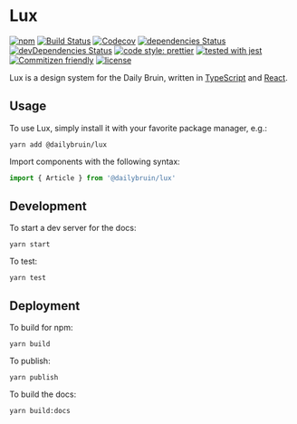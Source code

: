 # Lux

[![npm](https://img.shields.io/npm/v/@dailybruin/lux.svg)](https://www.npmjs.com/package/@dailybruin/lux)
[![Build Status](https://travis-ci.com/dailybruin/lux.svg?branch=master)](https://travis-ci.com/dailybruin/lux)
[![Codecov](https://img.shields.io/codecov/c/github/dailybruin/lux.svg)](https://codecov.io/gh/dailybruin/lux)
[![dependencies Status](https://david-dm.org/dailybruin/lux/status.svg)](https://david-dm.org/dailybruin/lux)
[![devDependencies Status](https://david-dm.org/dailybruin/lux/dev-status.svg)](https://david-dm.org/dailybruin/lux?type=dev)
[![code style: prettier](https://img.shields.io/badge/code_style-prettier-ff69b4.svg?style=flat)](https://github.com/prettier/prettier)
[![tested with jest](https://img.shields.io/badge/tested_with-jest-99424f.svg?style=flat)](https://github.com/facebook/jest)
[![Commitizen friendly](https://img.shields.io/badge/commitizen-friendly-brightgreen.svg)](http://commitizen.github.io/cz-cli/)
[![license](https://img.shields.io/github/license/daily-bruin/sources.svg)](/LICENSE)

Lux is a design system for the Daily Bruin, written in [TypeScript](https://www.typescriptlang.org) and [React](https://reactjs.org).

## Usage

To use Lux, simply install it with your favorite package manager, e.g.:

```
yarn add @dailybruin/lux
```

Import components with the following syntax:

```javascript
import { Article } from '@dailybruin/lux'
```

## Development

To start a dev server for the docs:

```
yarn start
```

To test:

```
yarn test
```

## Deployment

To build for npm:

```
yarn build
```

To publish:

```
yarn publish
```

To build the docs:

```
yarn build:docs
```
